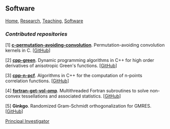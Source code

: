 <p>&nbsp;</p>

## Software

[Home](https://venkovic.github.io), [Research](https://venkovic.github.io/research), [Teaching](https://venkovic.github.io/teaching), [Software](https://venkovic.github.io/software) 

### *Contributed repositories*

[1] <ins>__c-permutation-avoiding-convolution__</ins>. Permutation-avoiding convolution kernels in C. [[GitHub](https://github.com/venkovic/c-permutation-avoiding-convolution)]

[2] <ins>__cpp-green__</ins>. Dynamic programming algorithms in C++ for high order derivatives of anisotropic Green's functions. [[GitHub](https://github.com/venkovic/cpp-green)]

[3] <ins>__cpp-n-pcf__</ins>. Algorithms in C++ for the computation of n-points correlation functions. [[GitHub](https://github.com/venkovic/cpp-n-pcf)]

[4] <ins>__fortran-get-vol-omp__</ins>. Multithreaded Fortran subroutines to solve non-convex tessellations and associated statistics. [[GitHub](https://github.com/venkovic/fortran-get-vol-omp)]

[5] __Ginkgo__. Randomized Gram-Schmidt orthogonalization for GMRES. [[GitHub](https://github.com/ginkgo-project/ginkgo/pull/1930>html)]

<ins>Principal Investigator</ins>
